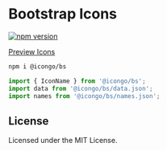 Bootstrap Icons
===

[![npm version](https://img.shields.io/npm/v/@icongo/bs.svg)](https://www.npmjs.com/package/@icongo/bs)

[Preview Icons](http://icongo.github.io/#/icons/bootstrap)

```bash
npm i @icongo/bs
```

```jsx
import { IconName } from '@icongo/bs';
import data from '@icongo/bs/data.json';
import names from '@icongo/bs/names.json';
```

## License

Licensed under the MIT License.